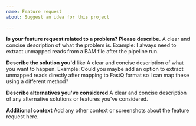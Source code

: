 ```yaml
---
name: Feature request
about: Suggest an idea for this project

---
```


**Is your feature request related to a problem? Please describe.**
A clear and concise description of what the problem is. Example: I always need to extract unmapped reads from a BAM file after the pipeline run.

**Describe the solution you'd like**
A clear and concise description of what you want to happen. Example: Could you maybe add an option to extract unmapped reads directly after mapping to FastQ format so I can map these using a different method? 

**Describe alternatives you've considered**
A clear and concise description of any alternative solutions or features you've considered.

**Additional context**
Add any other context or screenshots about the feature request here.
